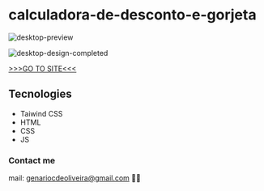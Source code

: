 # calculadora-de-desconto-e-gorjeta

![desktop-preview](https://user-images.githubusercontent.com/53302984/205729249-06d688e5-955c-49a7-a5ae-cd07fa9a413b.jpg)

![desktop-design-completed](https://user-images.githubusercontent.com/53302984/205731345-6e944e9d-c693-4527-bc1e-514c1f59951c.gif)

[>>>GO TO SITE<<<](https://genariocoliveira.github.io/calculadora-de-desconto-e-gorjeta/)

## Tecnologies

- Taiwind CSS
- HTML
- CSS
- JS

### Contact me

mail: genariocdeoliveira@gmail.com 🚀👋
